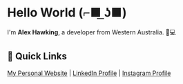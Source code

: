 
# Hello World (⌐■ ͟ʖ■)

I'm **Alex Hawking**, a developer from Western Australia. 🎵💻


## 🚀 Quick Links
[My Personal Website](https:/alexhawking.dev)  |  [LinkedIn Profile](https://www.linkedin.com/in/alex-hawking-3541b223a/)  |  [Instagram Profile](https://www.instagram.com/ah33803/)
